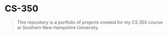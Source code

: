 # CS-350

> This repository is a portfolio of projects created for my CS 350 course at Southern New Hampshire University.
